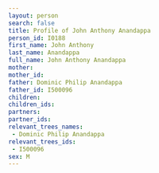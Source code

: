 ```yaml
---
layout: person
search: false
title: Profile of John Anthony Anandappa
person_id: I0188
first_name: John Anthony
last_name: Anandappa
full_name: John Anthony Anandappa
mother: 
mother_id: 
father: Dominic Philip Anandappa
father_id: I500096
children:
children_ids:
partners:
partner_ids:
relevant_trees_names:
 - Dominic Philip Anandappa
relevant_trees_ids:
 - I500096
sex: M
---
```


